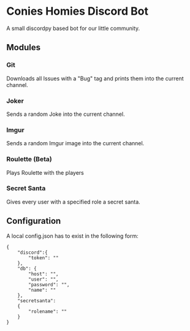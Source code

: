 # Conies Homies Discord Bot
A small discordpy based bot for our little community.

## Modules
### Git
Downloads all Issues with a "Bug" tag and prints them into the current channel.
### Joker
Sends a random Joke into the current channel.
### Imgur
Sends a random Imgur image into the current channel.
### Roulette (Beta)
Plays Roulette with the players
### Secret Santa
Gives every user with a specified role a secret santa.

## Configuration
A local config.json has to exist in the following form:
```
{
    "discord":{
        "token": ""
    },
    "db": {
        "host": "",
        "user": "",
        "password": "",
        "name": ""
    },
    "secretsanta":
    {
        "rolename": ""
    }
}
```
